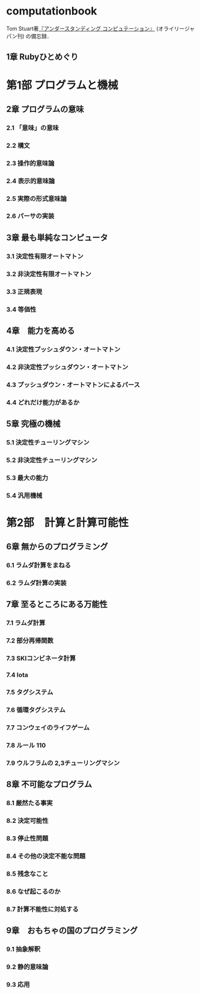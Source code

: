 # computationbook
Tom Stuart著[『アンダースタンディング コンピュテーション』](https://www.oreilly.co.jp/books/9784873116976/)
(オライリージャパン刊) の備忘録．
 
## 1章 Rubyひとめぐり

# 第1部 プログラムと機械

## 2章 プログラムの意味
### 2.1 「意味」の意味
### 2.2 構文
### 2.3 操作的意味論
### 2.4 表示的意味論
### 2.5 実際の形式意味論
### 2.6 パーサの実装

## 3章 最も単純なコンピュータ
### 3.1 決定性有限オートマトン
### 3.2 非決定性有限オートマトン
### 3.3 正規表現
### 3.4 等価性

## 4章　能力を高める
### 4.1 決定性プッシュダウン・オートマトン
### 4.2 非決定性プッシュダウン・オートマトン
### 4.3 プッシュダウン・オートマトンによるパース
### 4.4 どれだけ能力があるか

## 5章 究極の機械
### 5.1 決定性チューリングマシン
### 5.2 非決定性チューリングマシン
### 5.3 最大の能力
### 5.4 汎用機械

# 第2部　計算と計算可能性

## 6章 無からのプログラミング
### 6.1 ラムダ計算をまねる
### 6.2 ラムダ計算の実装

## 7章 至るところにある万能性
### 7.1 ラムダ計算
### 7.2 部分再帰関数
### 7.3 SKIコンビネータ計算
### 7.4 Iota
### 7.5 タグシステム
### 7.6 循環タグシステム
### 7.7 コンウェイのライフゲーム
### 7.8 ルール 110
### 7.9 ウルフラムの 2,3チューリングマシン

## 8章 不可能なプログラム
### 8.1 厳然たる事実
### 8.2 決定可能性
### 8.3 停止性問題
### 8.4 その他の決定不能な問題
### 8.5 残念なこと
### 8.6 なぜ起こるのか
### 8.7 計算不能性に対処する

## 9章　おもちゃの国のプログラミング
### 9.1 抽象解釈
### 9.2 静的意味論
### 9.3 応用
